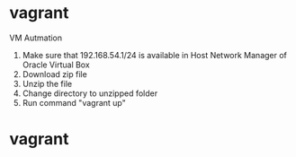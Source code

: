 # vagrant
VM Autmation

1. Make sure that 192.168.54.1/24 is available in Host Network Manager of Oracle Virtual Box
2. Download zip file
3. Unzip the file
4. Change directory to unzipped folder 
5. Run command "vagrant up"
# vagrant
